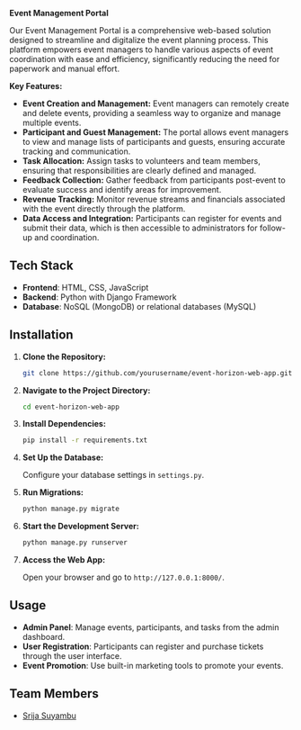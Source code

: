 **Event Management Portal**

Our Event Management Portal is a comprehensive web-based solution designed to streamline and digitalize the event planning process. This platform empowers event managers to handle various aspects of event coordination with ease and efficiency, significantly reducing the need for paperwork and manual effort.

**Key Features:**

- **Event Creation and Management:** Event managers can remotely create and delete events, providing a seamless way to organize and manage multiple events.
- **Participant and Guest Management:** The portal allows event managers to view and manage lists of participants and guests, ensuring accurate tracking and communication.
- **Task Allocation:** Assign tasks to volunteers and team members, ensuring that responsibilities are clearly defined and managed.
- **Feedback Collection:** Gather feedback from participants post-event to evaluate success and identify areas for improvement.
- **Revenue Tracking:** Monitor revenue streams and financials associated with the event directly through the platform.
- **Data Access and Integration:** Participants can register for events and submit their data, which is then accessible to administrators for follow-up and coordination.


## Tech Stack

- **Frontend**: HTML, CSS, JavaScript
- **Backend**: Python with Django Framework
- **Database**: NoSQL (MongoDB) or relational databases (MySQL)

## Installation

1. **Clone the Repository:**

   ```bash
   git clone https://github.com/yourusername/event-horizon-web-app.git
   ```

2. **Navigate to the Project Directory:**

   ```bash
   cd event-horizon-web-app
   ```

3. **Install Dependencies:**

   ```bash
   pip install -r requirements.txt
   ```

4. **Set Up the Database:**

   Configure your database settings in `settings.py`.

5. **Run Migrations:**

   ```bash
   python manage.py migrate
   ```

6. **Start the Development Server:**

   ```bash
   python manage.py runserver
   ```

7. **Access the Web App:**

   Open your browser and go to `http://127.0.0.1:8000/`.

## Usage

- **Admin Panel**: Manage events, participants, and tasks from the admin dashboard.
- **User Registration**: Participants can register and purchase tickets through the user interface.
- **Event Promotion**: Use built-in marketing tools to promote your events.

## Team Members

- [Srija Suyambu](https://github.com/srijasuyambu7168) 
